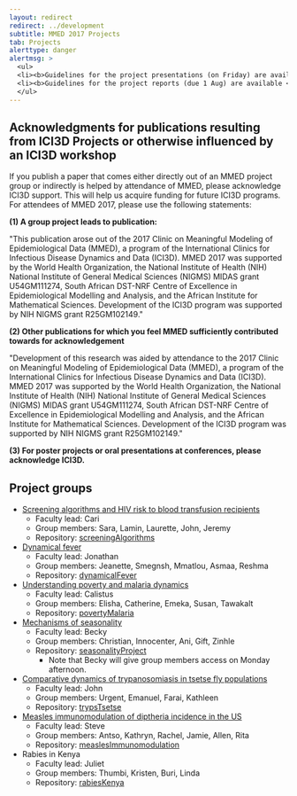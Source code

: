 ```yaml
---
layout: redirect
redirect: ../development
subtitle: MMED 2017 Projects
tab: Projects
alerttype: danger
alertmsg: >
  <ul>
  <li><b>Guidelines for the project presentations (on Friday) are available <a href="./projectPresentations">here</a>.</b></li>
  <li><b>Guidelines for the project reports (due 1 Aug) are available <a href="./projectReports">here</a>.</b></li>
  </ul>
---
```


## Acknowledgments for publications resulting from ICI3D Projects or otherwise influenced by an ICI3D workshop

If you publish a paper that comes either directly out of an MMED
project group or indirectly is helped by attendance of MMED, please
acknowledge ICI3D support. This will help us acquire funding for future
ICI3D programs. For attendees of MMED 2017, please use the following
statements:

**(1) A group project leads to publication:**

"This publication arose out of the 2017 Clinic on Meaningful Modeling of
Epidemiological Data (MMED), a program of the International Clinics
for Infectious Disease Dynamics and Data (ICI3D). MMED 2017 was
supported by the World Health Organization, the National Institute of
Health (NIH) National Institute of General Medical Sciences (NIGMS) MIDAS grant
U54GM111274, South African DST-NRF Centre of Excellence in
Epidemiological Modelling and Analysis, and the African Institute for
Mathematical Sciences. Development of the ICI3D program was supported
by NIH NIGMS grant R25GM102149."

**(2) Other publications for which you feel MMED sufficiently
contributed towards for acknowledgement**

"Development of this research was aided by attendance to the 2017
Clinic on Meaningful Modeling of Epidemiological Data (MMED), a
program of the International Clinics for Infectious Disease Dynamics
and Data (ICI3D). MMED 2017 was supported by the World Health
Organization, the National Institute of Health (NIH) National
Institute of General Medical Sciences (NIGMS) MIDAS grant U54GM111274,
South African DST-NRF Centre of Excellence in Epidemiological
Modelling and Analysis, and the African Institute for Mathematical
Sciences. Development of the ICI3D program was supported by NIH NIGMS
grant R25GM102149."

**(3) For poster projects or oral presentations at conferences, please
acknowledge ICI3D.**

## Project groups

- [Screening algorithms and HIV risk to blood transfusion recipients](./screeningAlgorithms)
    - Faculty lead: Cari
    - Group members: Sara, Lamin, Laurette, John, Jeremy
    - Repository: [screeningAlgorithms](http://www.github.com/ICI3D/screeningAlgorithms)
- [Dynamical fever](./dynamicalFever)
    - Faculty lead: Jonathan
    - Group members: Jeanette, Smegnsh, Mmatlou, Asmaa, Reshma
    - Repository: [dynamicalFever](http://www.github.com/ICI3D/dynamicalFever)
- [Understanding poverty and malaria dynamics](./povertyMalaria)
    - Faculty lead: Calistus
    - Group members: Elisha, Catherine, Emeka, Susan, Tawakalt
    - Repository: [povertyMalaria](http://www.github.com/ICI3D/povertyMalaria)
- [Mechanisms of seasonality](./seasonalData)
    - Faculty lead: Becky
    - Group members: Christian, Innocenter, Ani, Gift, Zinhle
    - Repository: [seasonalityProject](http://www.github.com/ICI3D/seasonalityProject)
        - Note that Becky will give group members access on Monday afternoon.
- [Comparative dynamics of trypanosomiasis in tsetse fly populations](./tsetse)
    - Faculty lead: John
    - Group members: Urgent, Emanuel, Farai, Kathleen
    - Repository: [trypsTsetse](http://www.github.com/ICI3D/trypsTsetse)
- [Measles immunomodulation of diptheria incidence in the US](./MeaslesImmunomodulation)
    - Faculty lead: Steve
    - Group members: Antso, Kathryn, Rachel, Jamie, Allen, Rita
    - Repository: [measlesImmunomodulation](http://www.github.com/ICI3D/measlesImmunomodulation)
- Rabies in Kenya
    - Faculty lead: Juliet
    - Group members: Thumbi, Kristen, Buri, Linda
    - Repository: [rabiesKenya](http://www.github.com/ICI3D/rabiesKenya)
